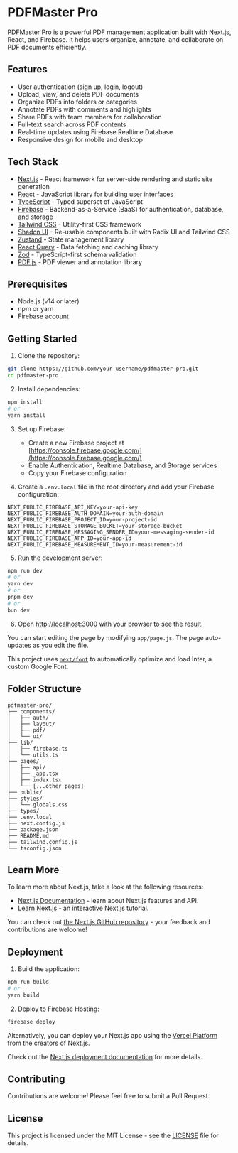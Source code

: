 # PDFMaster Pro

PDFMaster Pro is a powerful PDF management application built with Next.js, React, and Firebase. It helps users organize, annotate, and collaborate on PDF documents efficiently.

## Features

- User authentication (sign up, login, logout)
- Upload, view, and delete PDF documents
- Organize PDFs into folders or categories
- Annotate PDFs with comments and highlights
- Share PDFs with team members for collaboration
- Full-text search across PDF contents
- Real-time updates using Firebase Realtime Database
- Responsive design for mobile and desktop

## Tech Stack

- [Next.js](https://nextjs.org/) - React framework for server-side rendering and static site generation
- [React](https://reactjs.org/) - JavaScript library for building user interfaces
- [TypeScript](https://www.typescriptlang.org/) - Typed superset of JavaScript
- [Firebase](https://firebase.google.com/) - Backend-as-a-Service (BaaS) for authentication, database, and storage
- [Tailwind CSS](https://tailwindcss.com/) - Utility-first CSS framework
- [Shadcn UI](https://ui.shadcn.com/) - Re-usable components built with Radix UI and Tailwind CSS
- [Zustand](https://github.com/pmndrs/zustand) - State management library
- [React Query](https://react-query.tanstack.com/) - Data fetching and caching library
- [Zod](https://github.com/colinhacks/zod) - TypeScript-first schema validation
- [PDF.js](https://mozilla.github.io/pdf.js/) - PDF viewer and annotation library

## Prerequisites

- Node.js (v14 or later)
- npm or yarn
- Firebase account

## Getting Started

1. Clone the repository:

```bash
git clone https://github.com/your-username/pdfmaster-pro.git
cd pdfmaster-pro
```

2. Install dependencies:

```bash
npm install
# or
yarn install
```

3. Set up Firebase:
   - Create a new Firebase project at [https://console.firebase.google.com/](https://console.firebase.google.com/)
   - Enable Authentication, Realtime Database, and Storage services
   - Copy your Firebase configuration

4. Create a `.env.local` file in the root directory and add your Firebase configuration:

```
NEXT_PUBLIC_FIREBASE_API_KEY=your-api-key
NEXT_PUBLIC_FIREBASE_AUTH_DOMAIN=your-auth-domain
NEXT_PUBLIC_FIREBASE_PROJECT_ID=your-project-id
NEXT_PUBLIC_FIREBASE_STORAGE_BUCKET=your-storage-bucket
NEXT_PUBLIC_FIREBASE_MESSAGING_SENDER_ID=your-messaging-sender-id
NEXT_PUBLIC_FIREBASE_APP_ID=your-app-id
NEXT_PUBLIC_FIREBASE_MEASUREMENT_ID=your-measurement-id
```

5. Run the development server:

```bash
npm run dev
# or
yarn dev
# or
pnpm dev
# or
bun dev
```

6. Open [http://localhost:3000](http://localhost:3000) with your browser to see the result.

You can start editing the page by modifying `app/page.js`. The page auto-updates as you edit the file.

This project uses [`next/font`](https://nextjs.org/docs/basic-features/font-optimization) to automatically optimize and load Inter, a custom Google Font.

## Folder Structure

```
pdfmaster-pro/
├── components/
│   ├── auth/
│   ├── layout/
│   ├── pdf/
│   └── ui/
├── lib/
│   ├── firebase.ts
│   └── utils.ts
├── pages/
│   ├── api/
│   ├── _app.tsx
│   ├── index.tsx
│   └── [...other pages]
├── public/
├── styles/
│   └── globals.css
├── types/
├── .env.local
├── next.config.js
├── package.json
├── README.md
├── tailwind.config.js
└── tsconfig.json
```

## Learn More

To learn more about Next.js, take a look at the following resources:

- [Next.js Documentation](https://nextjs.org/docs) - learn about Next.js features and API.
- [Learn Next.js](https://nextjs.org/learn) - an interactive Next.js tutorial.

You can check out [the Next.js GitHub repository](https://github.com/vercel/next.js/) - your feedback and contributions are welcome!

## Deployment

1. Build the application:

```bash
npm run build
# or
yarn build
```

2. Deploy to Firebase Hosting:

```bash
firebase deploy
```

Alternatively, you can deploy your Next.js app using the [Vercel Platform](https://vercel.com/new?utm_medium=default-template&filter=next.js&utm_source=create-next-app&utm_campaign=create-next-app-readme) from the creators of Next.js.

Check out the [Next.js deployment documentation](https://nextjs.org/docs/deployment) for more details.

## Contributing

Contributions are welcome! Please feel free to submit a Pull Request.

## License

This project is licensed under the MIT License - see the [LICENSE](LICENSE) file for details.
